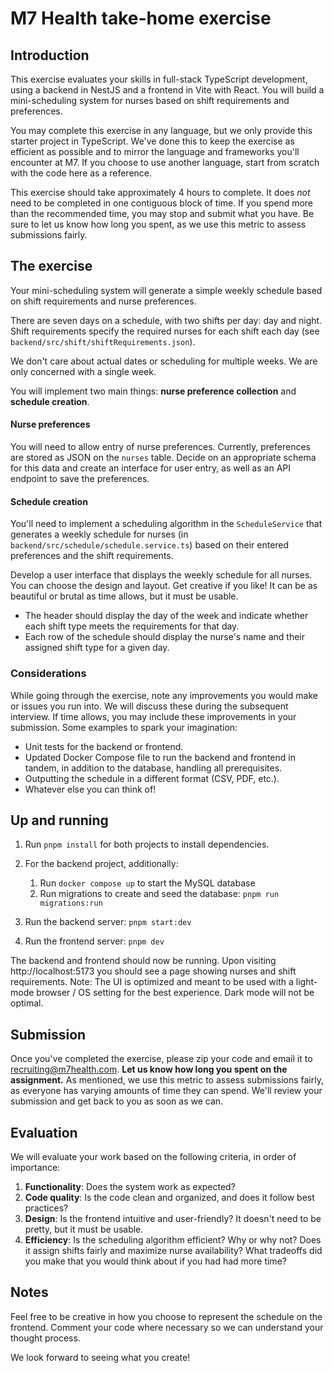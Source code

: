 # M7 Health take-home exercise

## Introduction

This exercise evaluates your skills in full-stack TypeScript development, using a backend in NestJS and a frontend in Vite with React. You will build a mini-scheduling system for nurses based on shift requirements and preferences.

You may complete this exercise in any language, but we only provide this starter project in TypeScript. We've done this to keep the exercise as efficient as possible and to mirror the language and frameworks you'll encounter at M7. If you choose to use another language, start from scratch with the code here as a reference.

This exercise should take approximately 4 hours to complete. It does *not* need to be completed in one contiguous block of time. If you spend more than the recommended time, you may stop and submit what you have. Be sure to let us know how long you spent, as we use this metric to assess submissions fairly.

## The exercise

Your mini-scheduling system will generate a simple weekly schedule based on shift requirements and nurse preferences.

There are seven days on a schedule, with two shifts per day: day and night. Shift requirements specify the required nurses for each shift each day (see `backend/src/shift/shiftRequirements.json`).

We don't care about actual dates or scheduling for multiple weeks. We are only concerned with a single week.

You will implement two main things: **nurse preference collection** and **schedule creation**.

#### Nurse preferences

You will need to allow entry of nurse preferences. Currently, preferences are stored as JSON on the `nurses` table. Decide on an appropriate schema for this data and create an interface for user entry, as well as an API endpoint to save the preferences.

#### Schedule creation

You'll need to implement a scheduling algorithm in the `ScheduleService` that generates a weekly schedule for nurses (in `backend/src/schedule/schedule.service.ts`) based on their entered preferences and the shift requirements.

Develop a user interface that displays the weekly schedule for all nurses. You can choose the design and layout. Get creative if you like! It can be as beautiful or brutal as time allows, but it must be usable.

* The header should display the day of the week and indicate whether each shift type meets the requirements for that day.
* Each row of the schedule should display the nurse's name and their assigned shift type for a given day.

### Considerations

While going through the exercise, note any improvements you would make or issues you run into. We will discuss these during the subsequent interview. If time allows, you may include these improvements in your submission. Some examples to spark your imagination:

* Unit tests for the backend or frontend.
* Updated Docker Compose file to run the backend and frontend in tandem, in addition to the database, handling all prerequisites.
* Outputting the schedule in a different format (CSV, PDF, etc.).
* Whatever else you can think of!

## Up and running


1. Run `pnpm install` for both projects to install dependencies.
2. For the backend project, additionally:

   
   1. Run `docker compose up` to start the MySQL database
   2. Run migrations to create and seed the database: `pnpm run migrations:run`
3. Run the backend server: `pnpm start:dev`
4. Run the frontend server: `pnpm dev`

The backend and frontend should now be running. Upon visiting http://localhost:5173 you should see a page showing nurses and shift requirements. Note: The UI is optimized and meant to be used with a light-mode browser / OS setting for the best experience. Dark mode will not be optimal.

## Submission

Once you've completed the exercise, please zip your code and email it to recruiting@m7health.com. **Let us know how long you spent on the assignment.** As mentioned, we use this metric to assess submissions fairly, as everyone has varying amounts of time they can spend. We'll review your submission and get back to you as soon as we can.

## Evaluation

We will evaluate your work based on the following criteria, in order of importance:


1. **Functionality**: Does the system work as expected?
2. **Code quality**: Is the code clean and organized, and does it follow best practices?
3. **Design**: Is the frontend intuitive and user-friendly? It doesn't need to be pretty, but it must be usable.
4. **Efficiency**: Is the scheduling algorithm efficient? Why or why not? Does it assign shifts fairly and maximize nurse availability? What tradeoffs did you make that you would think about if you had had more time?

## Notes

Feel free to be creative in how you choose to represent the schedule on the frontend. Comment your code where necessary so we can understand your thought process.

We look forward to seeing what you create!